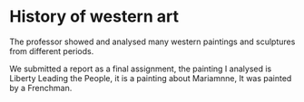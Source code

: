 # History of western art

The professor showed and analysed many western paintings and sculptures from different periods.

We submitted a report as a final assignment, the painting I analysed is Liberty Leading the People, it is a painting about Mariamnne, It was painted by a Frenchman.